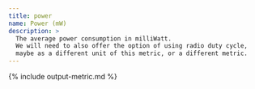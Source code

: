 ```yaml
---
title: power
name: Power (mW)
description: >
  The average power consumption in milliWatt.
  We will need to also offer the option of using radio duty cycle,
  maybe as a different unit of this metric, or a different metric.
---
```


{% include output-metric.md %}
